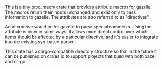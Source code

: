 
This is a tiny proc_macro crate that provides attribute macros for gazelle. The macros return their
inputs unchanged, and exist only to pass information to gazelle. The attributes are also referred to
as "directives".

An alternative would be for gazelle to parse special comments. Using the attribute is nicer in some
ways: it allows more direct control over which items should be affected by a particular directive,
and it's easier to integrate into the existing syn-based parser.

This crate has a cargo-compatible directory structure so that in the future it can be published on
crates.io to support projects that build with both bazel and cargo.
